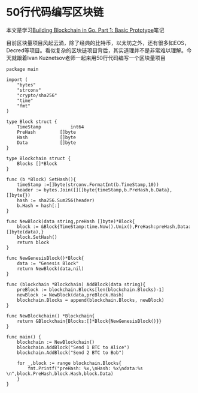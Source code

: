 # 50行代码编写区块链
本文是学习[Building Blockchain in Go. Part 1: Basic Prototype](https://jeiwan.cc/posts/building-blockchain-in-go-part-1/)笔记

目前区块量项目风起云涌，除了经典的比特币，以太坊之外，还有很多如EOS，Decred等项目。看似复杂的区块链项目背后，其实道理并不是非常难以理解。今天就跟着Ivan Kuznetsov老师一起来用50行代码编写一个区块量项目

```
package main

import (
	"bytes"
	"strconv"
	"crypto/sha256"
	"time"
	"fmt"
)

type Block struct {
	TimeStamp 			int64
	PreHash 		[]byte
	Hash 			[]byte
	Data 			[]byte
}

type Blockchain struct {
	Blocks []*Block
}

func (b *Block) SetHash(){
	timeStamp :=[]byte(strconv.FormatInt(b.TimeStamp,10))
	header := bytes.Join([][]byte{timeStamp,b.PreHash,b.Data},[]byte{})
	hash := sha256.Sum256(header)
	b.Hash = hash[:]
}

func NewBlock(data string,preHash []byte)*Block{
	block := &Block{TimeStamp:time.Now().Unix(),PreHash:preHash,Data:[]byte(data),}
	block.SetHash()
	return block
}

func NewGenesisBlock()*Block{
	data := "Genesis Block"
	return NewBlock(data,nil)
}

func (blockchain *Blockchain) AddBlock(data string){
	preBlock := blockchain.Blocks[len(blockchain.Blocks)-1]
	newBlock := NewBlock(data,preBlock.Hash)
	blockchain.Blocks = append(blockchain.Blocks, newBlock)
}

func NewBlockchain() *Blockchain{
	return &Blockchain{Blocks:[]*Block{NewGenesisBlock()}}
}

func main() {
	blockchain := NewBlockchain()
	blockchain.AddBlock("Send 1 BTC to Alice")
	blockchain.AddBlock("Send 2 BTC to Bob")

	for _,block := range blockchain.Blocks{
		fmt.Printf("preHash: %x,\nHash: %x\ndata:%s \n",block.PreHash,block.Hash,block.Data)
	}
}

```